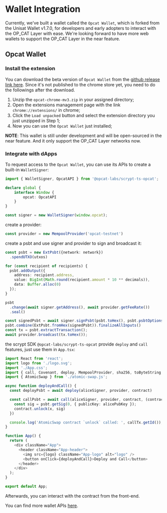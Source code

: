 # Wallet Integration

Currently, we've built a wallet called the `Opcat Wallet`, which is forked from the Unisat Wallet v1.7.0, for developers and early adopters to interact with the OP_CAT Layer with ease. We're looking forward to have more web wallets to support the OP_CAT Layer in the near feature.

## Opcat Wallet

### Install the extension

You can download the beta version of `Opcat Wallet` from the [github release link here](https://github.com/OPCAT-Labs/wallet-extension/releases/download/beta/opcat-chrome-mv3.zip). Since it's not published to the chrome store yet, you need to do the followings after the download.

1. Unzip the `opcat-chrome-mv3.zip` in your assigned directory;
2. Open the extensions management page with the link `chrome://extensions/` in chrome;
3. Click the `Load unpacked` button and select the extension directory you just unzipped in Step 1;
4. Now you can use the `Opcat Wallet` just installed;

**NOTE**: This wallet is still under development and will be open-sourced in the near feature. And it only support the OP_CAT Layer networks now.

### Integrate with dApps

To request access to the `Opcat Wallet`, you can use its APIs to create a built-in `WalletSigner`:

```ts
import { WalletSigner, OpcatAPI } from '@opcat-labs/scrypt-ts-opcat';

declare global {
	interface Window {
		opcat: OpcatAPI
	}
}

const signer = new WalletSigner(window.opcat);
```

create a provider:

```ts
const provider = new MempoolProvider('opcat-testnet')
```

create a psbt and use signer and provider to sign and broadcast it:

```ts
const psbt = new ExtPsbt({network: network})
  .spendUTXO(utxos)

for (const recipient of recipients) {
  psbt.addOutput({
    address: recipient.address,
    value: BigInt(Math.round(recipient.amount * 10 ** decimals)),
    data: Buffer.alloc(0)
  });
}

psbt
  .change(await signer.getAddress(), await provider.getFeeRate())
  .seal()

const signedPsbt = await signer.signPsbt(psbt.toHex(), psbt.psbtOptions())
psbt.combine(ExtPsbt.fromHex(signedPsbt)).finalizeAllInputs()
const tx = psbt.extractTransaction();
await provider.broadcast(tx.toHex());
```

the scrypt SDK `@opcat-labs/scrypt-ts-opcat` provide `deploy` and `call` features, just use them in `App.tsx`:

```ts
import React from 'react';
import logo from './logo.svg';
import './App.css';
import { call, Covenant, deploy, MempoolProvider, sha256, toByteString, UnisatAPI, UnisatSigner } from '@opcat-labs/scrypt-ts-opcat';
import { AtomicSwap } from './atomic-swap.js';

async function deployAndCall() {
  const deployPsbt = await deploy(aliceSigner, provider, contract)

  const callPsbt = await call(aliceSigner, provider, contract, (contract: AtomicSwap, psbt: IExtPsbt) => {
    const sig = psbt.getSig(0, { publicKey: alicePubKey });
    contract.unlock(x, sig)
  })

  console.log('AtomicSwap contract `unlock` called: ', callTx.getId());
}

function App() {
  return (
    <div className="App">
      <header className="App-header">
        <img src={logo} className="App-logo" alt="logo" />
        <button onClick={deployAndCall}>Deploy and Call</button>
      </header>
    </div>
  );
}

export default App;
```

Afterwards, you can interact with the contract from the front-end.

You can find more wallet APIs [here](../api/opcat-wallet.md).